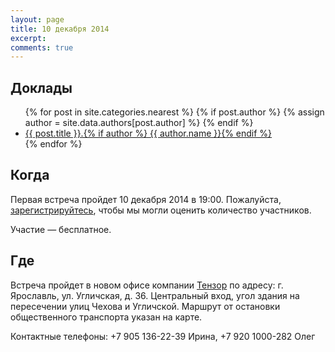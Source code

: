 ```yaml
---
layout: page
title: 10 декабря 2014
excerpt: 
comments: true
---
```


Доклады
-------

<ul class="post-list">
{% for post in site.categories.nearest %}
  {% if post.author %}
    {% assign author = site.data.authors[post.author] %}
  {% endif %}
  <li><a href="{{ site.url }}{{ post.url }}">{{ post.title }}.{% if author %} {{ author.name }}{% endif %}</a></li>
{% endfor %}
</ul>

Когда
-----

Первая встреча пройдет 10 декабря 2014 в 19:00. Пожалуйста, [зарегистрируйтесь][register], чтобы мы могли оценить
количество участников.

Участие &mdash; бесплатное.

Где
---

Встреча пройдет в новом офисе компании [Тензор][tensor] по адресу: г. Ярославль, ул. Угличская, д. 36.
Центральный вход, угол здания на пересечении улиц Чехова и Угличской.
Маршрут от остановки общественного транспорта указан на карте.

Контактные телефоны: +7 905 136-22-39 Ирина, +7 920 1000-282 Олег

<script type="text/javascript" charset="utf-8" src="//api-maps.yandex.ru/services/constructor/1.0/js/?sid=OaSCkjqQ9MoOIwGeLlFWJiM9GD6Ae8KK&height=450"></script>

<!--
<ul class="post-list">
{% for post in site.posts limit:10 %} 
  <li><article><a href="{{ site.url }}{{ post.url }}">{{ post.title }} <span class="entry-date"><time datetime="{{ post.date | date_to_xmlschema }}">{{ post.date | date: "%B %d, %Y" }}</time></span></a></article></li>
{% endfor %}
</ul>
-->

[register]: /register/
[tensor]: http://tensor.ru/